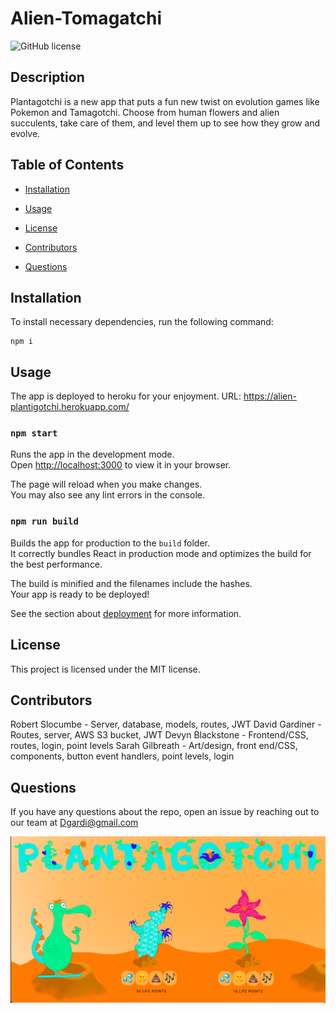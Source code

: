 # Alien-Tomagatchi
![GitHub license](https://img.shields.io/badge/license-MIT-blue.svg)

## Description

Plantagotchi is a new app that puts a fun new twist on evolution games like Pokemon and Tamagotchi. Choose from human flowers and alien succulents, take care of them, and level them up to see how they grow and evolve.

## Table of Contents 

* [Installation](#installation)

* [Usage](#usage)

* [License](#license)

* [Contributors](#Contributors)


* [Questions](#questions)

## Installation

To install necessary dependencies, run the following command:

```
npm i
```

## Usage

The app is deployed to heroku for your enjoyment.
URL: https://alien-plantigotchi.herokuapp.com/

### `npm start`

Runs the app in the development mode.\
Open [http://localhost:3000](http://localhost:3000) to view it in your browser.

The page will reload when you make changes.\
You may also see any lint errors in the console.


### `npm run build`

Builds the app for production to the `build` folder.\
It correctly bundles React in production mode and optimizes the build for the best performance.

The build is minified and the filenames include the hashes.\
Your app is ready to be deployed!

See the section about [deployment](https://facebook.github.io/create-react-app/docs/deployment) for more information.

## License

This project is licensed under the MIT license.
  
## Contributors

Robert Slocumbe - Server, database, models, routes, JWT
David Gardiner - Routes, server, AWS S3 bucket, JWT
Devyn Blackstone - Frontend/CSS, routes, login, point levels
Sarah Gilbreath - Art/design, front end/CSS, components, button event handlers, point levels, login 




## Questions

If you have any questions about the repo, open an issue by reaching out to our team at Dgardi@gmail.com

![plantagotchi](./client/src/assets/plantagotchi.png)
